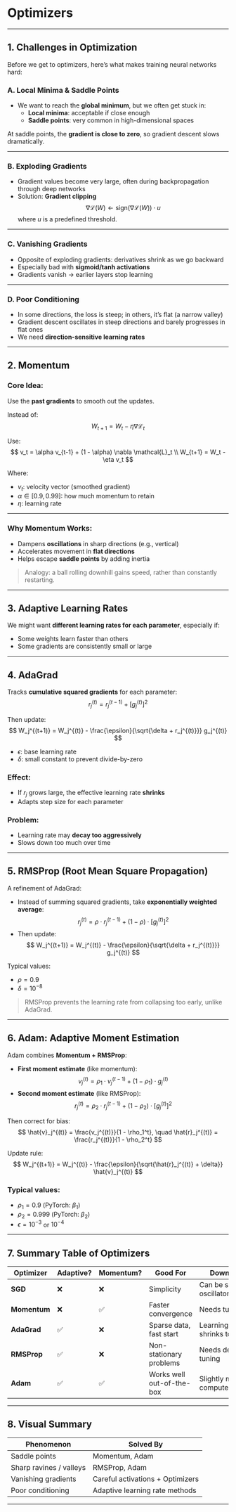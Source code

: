 # Optimizers

---

## 1. Challenges in Optimization

Before we get to optimizers, here’s what makes training neural networks hard:

### A. Local Minima & Saddle Points
- We want to reach the **global minimum**, but we often get stuck in:
  - **Local minima**: acceptable if close enough
  - **Saddle points**: very common in high-dimensional spaces

At saddle points, the **gradient is close to zero**, so gradient descent slows dramatically.

---

### B. Exploding Gradients
- Gradient values become very large, often during backpropagation through deep networks
- Solution: **Gradient clipping**
  $$
  \nabla \mathcal{L}(W) \gets \text{sign}(\nabla \mathcal{L}(W)) \cdot u
  $$
  where $u$ is a predefined threshold.

---

### C. Vanishing Gradients
- Opposite of exploding gradients: derivatives shrink as we go backward
- Especially bad with **sigmoid/tanh activations**
- Gradients vanish → earlier layers stop learning

---

### D. Poor Conditioning
- In some directions, the loss is steep; in others, it’s flat (a narrow valley)
- Gradient descent oscillates in steep directions and barely progresses in flat ones
- We need **direction-sensitive learning rates**

---

## 2. Momentum

### Core Idea:
Use the **past gradients** to smooth out the updates.

Instead of:
$$
W_{t+1} = W_t - \eta \nabla \mathcal{L}_t
$$

Use:
$$
v_t = \alpha v_{t-1} + (1 - \alpha) \nabla \mathcal{L}_t \\
W_{t+1} = W_t - \eta v_t
$$

Where:
- $v_t$: velocity vector (smoothed gradient)
- $\alpha \in [0.9, 0.99]$: how much momentum to retain
- $\eta$: learning rate

---

### Why Momentum Works:
- Dampens **oscillations** in sharp directions (e.g., vertical)
- Accelerates movement in **flat directions**
- Helps escape **saddle points** by adding inertia

> Analogy: a ball rolling downhill gains speed, rather than constantly restarting.

---

## 3. Adaptive Learning Rates

We might want **different learning rates for each parameter**, especially if:
- Some weights learn faster than others
- Some gradients are consistently small or large

---

## 4. AdaGrad

Tracks **cumulative squared gradients** for each parameter:
$$
r_j^{(t)} = r_j^{(t-1)} + [g_j^{(t)}]^2
$$

Then update:
$$
W_j^{(t+1)} = W_j^{(t)} - \frac{\epsilon}{\sqrt{\delta + r_j^{(t)}}} g_j^{(t)}
$$

- $\epsilon$: base learning rate
- $\delta$: small constant to prevent divide-by-zero

### Effect:
- If $r_j$ grows large, the effective learning rate **shrinks**
- Adapts step size for each parameter

### Problem:
- Learning rate may **decay too aggressively**
- Slows down too much over time

---

## 5. RMSProp (Root Mean Square Propagation)

A refinement of AdaGrad:
- Instead of summing squared gradients, take **exponentially weighted average**:
  $$
  r_j^{(t)} = \rho \cdot r_j^{(t-1)} + (1 - \rho) \cdot [g_j^{(t)}]^2
  $$
- Then update:
  $$
  W_j^{(t+1)} = W_j^{(t)} - \frac{\epsilon}{\sqrt{\delta + r_j^{(t)}}} g_j^{(t)}
  $$

Typical values:
- $\rho = 0.9$
- $\delta = 10^{-8}$

> RMSProp prevents the learning rate from collapsing too early, unlike AdaGrad.

---

## 6. Adam: Adaptive Moment Estimation

Adam combines **Momentum + RMSProp**:

- **First moment estimate** (like momentum):
  $$
  v_j^{(t)} = \rho_1 \cdot v_j^{(t-1)} + (1 - \rho_1) \cdot g_j^{(t)}
  $$
- **Second moment estimate** (like RMSProp):
  $$
  r_j^{(t)} = \rho_2 \cdot r_j^{(t-1)} + (1 - \rho_2) \cdot [g_j^{(t)}]^2
  $$

Then correct for bias:
$$
\hat{v}_j^{(t)} = \frac{v_j^{(t)}}{1 - \rho_1^t}, \quad \hat{r}_j^{(t)} = \frac{r_j^{(t)}}{1 - \rho_2^t}
$$

Update rule:
$$
W_j^{(t+1)} = W_j^{(t)} - \frac{\epsilon}{\sqrt{\hat{r}_j^{(t)} + \delta}} \hat{v}_j^{(t)}
$$

### Typical values:
- $\rho_1 = 0.9$ (PyTorch: $\beta_1$)
- $\rho_2 = 0.999$ (PyTorch: $\beta_2$)
- $\epsilon = 10^{-3}$ or $10^{-4}$

---

## 7. Summary Table of Optimizers

| Optimizer     | Adaptive? | Momentum? | Good For                         | Downsides                      |
|---------------|-----------|-----------|----------------------------------|--------------------------------|
| **SGD**       | ❌        | ❌        | Simplicity                       | Can be slow / oscillatory     |
| **Momentum**  | ❌        | ✅        | Faster convergence               | Needs tuning                  |
| **AdaGrad**   | ✅        | ❌        | Sparse data, fast start          | Learning rate shrinks too much|
| **RMSProp**   | ✅        | ❌        | Non-stationary problems          | Needs decay tuning            |
| **Adam**      | ✅        | ✅        | Works well out-of-the-box        | Slightly more compute/memory  |

---

## 8. Visual Summary

| Phenomenon                 | Solved By         |
|----------------------------|-------------------|
| Saddle points              | Momentum, Adam    |
| Sharp ravines / valleys    | RMSProp, Adam     |
| Vanishing gradients        | Careful activations + Optimizers |
| Poor conditioning          | Adaptive learning rate methods   |

---